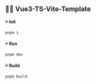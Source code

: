 ## :blue_heart::blue_heart:  Vue3-TS-Vite-Template

#### :sweat_drops: Init

```bash
pnpm i
```

#### :sweat_drops:  Run

```bash
pnpm dev
```

#### :sweat_drops:  Build

```bash
pnpm build
```
